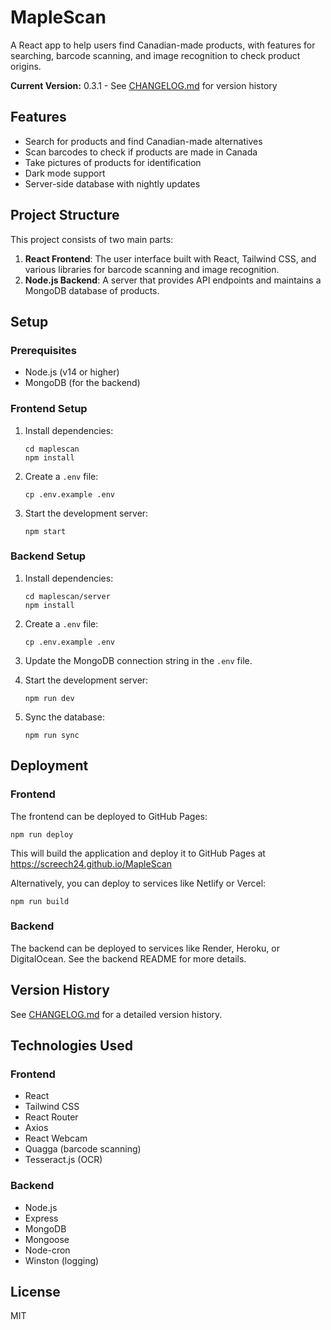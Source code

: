 # MapleScan

A React app to help users find Canadian-made products, with features for searching, barcode scanning, and image recognition to check product origins.

**Current Version:** 0.3.1 - See [CHANGELOG.md](CHANGELOG.md) for version history

## Features

- Search for products and find Canadian-made alternatives
- Scan barcodes to check if products are made in Canada
- Take pictures of products for identification
- Dark mode support
- Server-side database with nightly updates

## Project Structure

This project consists of two main parts:

1. **React Frontend**: The user interface built with React, Tailwind CSS, and various libraries for barcode scanning and image recognition.
2. **Node.js Backend**: A server that provides API endpoints and maintains a MongoDB database of products.

## Setup

### Prerequisites

- Node.js (v14 or higher)
- MongoDB (for the backend)

### Frontend Setup

1. Install dependencies:
   ```
   cd maplescan
   npm install
   ```

2. Create a `.env` file:
   ```
   cp .env.example .env
   ```

3. Start the development server:
   ```
   npm start
   ```

### Backend Setup

1. Install dependencies:
   ```
   cd maplescan/server
   npm install
   ```

2. Create a `.env` file:
   ```
   cp .env.example .env
   ```

3. Update the MongoDB connection string in the `.env` file.

4. Start the development server:
   ```
   npm run dev
   ```

5. Sync the database:
   ```
   npm run sync
   ```

## Deployment

### Frontend

The frontend can be deployed to GitHub Pages:

```
npm run deploy
```

This will build the application and deploy it to GitHub Pages at https://screech24.github.io/MapleScan

Alternatively, you can deploy to services like Netlify or Vercel:

```
npm run build
```

### Backend

The backend can be deployed to services like Render, Heroku, or DigitalOcean. See the backend README for more details.

## Version History

See [CHANGELOG.md](CHANGELOG.md) for a detailed version history.

## Technologies Used

### Frontend
- React
- Tailwind CSS
- React Router
- Axios
- React Webcam
- Quagga (barcode scanning)
- Tesseract.js (OCR)

### Backend
- Node.js
- Express
- MongoDB
- Mongoose
- Node-cron
- Winston (logging)

## License

MIT
